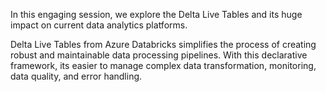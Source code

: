In this engaging session, we explore the
Delta Live Tables and its huge impact on current data analytics platforms.

Delta Live Tables from Azure Databricks simplifies the process of creating robust and maintainable data processing pipelines. With this declarative framework, its easier to manage complex data transformation, monitoring, data quality, and error handling. 
